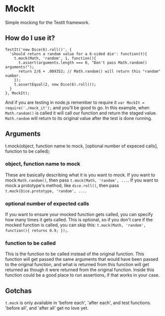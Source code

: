 # MockIt

Simple mocking for the TestIt framework.


## How do I use it?

    TestIt('new Dice(6).roll()', {
      'should return a random value for a 6-sided die': function(t){
        t.mock(Math, 'random', 1, function(){
          t.assert(arguments.length === 0, "Don't pass Math.random() arguments!");
          return 2/6 + .009352; // Math.random() will return this "random" number.
        });
        t.assertEqual(2, new Dice(6).roll());
      }
    }, MockIt);

And if you are testing in node.js remember to require it `var MockIt = require('./mock_it');` and you'll be good to go. In this example, when `Math.random()` is called it will call our function and return the staged value. `Math.random` will return to its original value after the test is done running.


## Arguments

t.mock(object, function name to mock, [optional number of expeced calls], function to be called);

### object, function name to mock

These are basically describing what it is you want to mock. If you want to mock `Math.random()`, then pass `t.mock(Math, 'random', ...`. If you want to mock a prototype's method, like `dice.roll()`, then pass `t.mock(Dice.prototype, 'random', ...`.

### optional number of expected calls

If you want to ensure your mocked function gets called, you can specify how many times it gets called. This is optional, so if you don't care if the mocked function is called, you can skip this: `t.mock(Math, 'random', function(){ returns 0.9; });`.

### function to be called

This is the function to be called instead of the original function. This function will get passed the same arguments that would have been passed to the original function, and what is returned from this function will get returned as though it were returned from the original function. Inside this function could be a good place to run assertions, if that works in your case.


## Gotchas

`t.mock` is only available in 'before each', 'after each', and test functions. 'before all', and 'after all' get no love yet.
